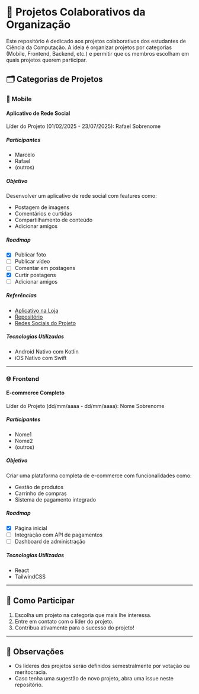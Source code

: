 # 🚀 Projetos Colaborativos da Organização  

Este repositório é dedicado aos projetos colaborativos dos estudantes de Ciência da Computação. A ideia é organizar projetos por categorias (Mobile, Frontend, Backend, etc.) e permitir que os membros escolham em quais projetos querem participar.

## 🗂️ Categorias de Projetos  

### 📱 Mobile  

#### **Aplicativo de Rede Social**  
Líder do Projeto (01/02/2025 - 23/07/2025): Rafael Sobrenome  

##### **Participantes**  
- Marcelo  
- Rafael  
- (outros)  

##### **Objetivo**  
Desenvolver um aplicativo de rede social com features como:  
- Postagem de imagens  
- Comentários e curtidas  
- Compartilhamento de conteúdo  
- Adicionar amigos  

##### **Roadmap**  
- [x] Publicar foto  
- [ ] Publicar vídeo  
- [ ] Comentar em postagens  
- [x] Curtir postagens  
- [ ] Adicionar amigos  

##### **Referências**  
- [Aplicativo na Loja](#)  
- [Repositório](#)  
- [Redes Sociais do Projeto](#)  

##### **Tecnologias Utilizadas**  
- Android Nativo com Kotlin  
- iOS Nativo com Swift  

---

### 🌐 Frontend  

#### **E-commerce Completo**  
Líder do Projeto (dd/mm/aaaa - dd/mm/aaaa): Nome Sobrenome  

##### **Participantes**  
- Nome1  
- Nome2  
- (outros)  

##### **Objetivo**  
Criar uma plataforma completa de e-commerce com funcionalidades como:  
- Gestão de produtos  
- Carrinho de compras  
- Sistema de pagamento integrado  

##### **Roadmap**  
- [x] Página inicial  
- [ ] Integração com API de pagamentos  
- [ ] Dashboard de administração  

##### **Tecnologias Utilizadas**  
- React  
- TailwindCSS  

---

## 👥 Como Participar  
1. Escolha um projeto na categoria que mais lhe interessa.  
2. Entre em contato com o líder do projeto.  
3. Contribua ativamente para o sucesso do projeto!  

---

## 📑 Observações  
- Os líderes dos projetos serão definidos semestralmente por votação ou meritocracia.  
- Caso tenha uma sugestão de novo projeto, abra uma issue neste repositório.  